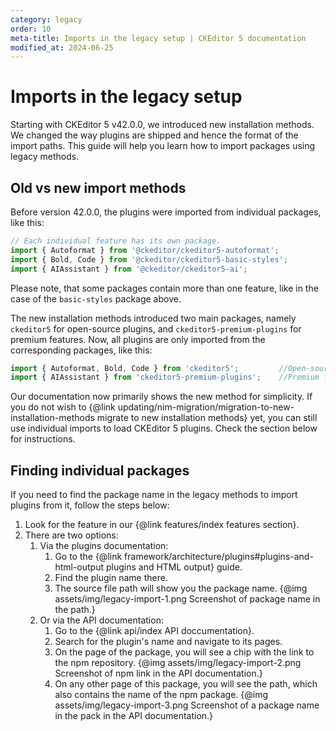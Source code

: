 ```yaml
---
category: legacy
order: 10
meta-title: Imports in the legacy setup | CKEditor 5 documentation
modified_at: 2024-06-25
---
```


# Imports in the legacy setup

Starting with CKEditor&nbsp;5 v42.0.0, we introduced new installation methods. We changed the way plugins are shipped and hence the format of the import paths. This guide will help you learn how to import packages using legacy methods.

## Old vs new import methods

Before version 42.0.0, the plugins were imported from individual packages, like this:

```js
// Each individual feature has its own package.
import { Autoformat } from '@ckeditor/ckeditor5-autoformat';
import { Bold, Code } from '@ckeditor/ckeditor5-basic-styles';
import { AIAssistant } from '@ckeditor/ckeditor5-ai';
```

Please note, that some packages contain more than one feature, like in the case of the `basic-styles` package above.

The new installation methods introduced two main packages, namely `ckeditor5` for open-source plugins, and `ckeditor5-premium-plugins` for premium features. Now, all plugins are only imported from the corresponding packages, like this:

```js
import { Autoformat, Bold, Code } from 'ckeditor5'; 		//Open-source features.
import { AIAssistant } from 'ckeditor5-premium-plugins';	//Premium features.
```

Our documentation now primarily shows the new method for simplicity. If you do not wish to {@link updating/nim-migration/migration-to-new-installation-methods migrate to new installation methods} yet, you can still use individual imports to load CKEditor&nbsp;5 plugins. Check the section below for instructions.

## Finding individual packages

If you need to find the package name in the legacy methods to import plugins from it, follow the steps below:

1.  Look for the feature in our {@link features/index features section}.
2.  There are two options:
    1.  Via the plugins documentation:
        1.  Go to the {@link framework/architecture/plugins#plugins-and-html-output plugins and HTML output} guide. 
        2.  Find the plugin name there. 
        3.  The source file path will show you the package name.
			{@img assets/img/legacy-import-1.png Screenshot of package name in the path.}
    2.  Or via the API documentation:
        1.  Go to the {@link api/index API doccumentation}.
        2.  Search for the plugin's name and navigate to its pages.
        3.  On the page of the package, you will see a chip with the link to the npm repository.
			{@img assets/img/legacy-import-2.png Screenshot of npm link in the API documentation.}
        4.  On any other page of this package, you will see the path, which also contains the name of the npm package.
			{@img assets/img/legacy-import-3.png Screenshot of a package name in the pack in the API documentation.}
